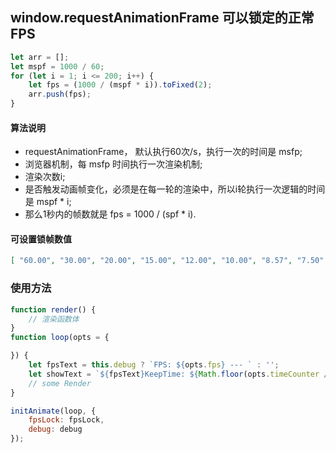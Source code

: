 ## window.requestAnimationFrame 可以锁定的正常FPS

```js
let arr = [];
let mspf = 1000 / 60;
for (let i = 1; i <= 200; i++) {
    let fps = (1000 / (mspf * i)).toFixed(2);
    arr.push(fps);
}
```
#### 算法说明
- requestAnimationFrame， 默认执行60次/s，执行一次的时间是 msfp;
- 浏览器机制，每 msfp 时间执行一次渲染机制;
- 渲染次数i;
- 是否触发动画帧变化，必须是在每一轮的渲染中，所以i轮执行一次逻辑的时间是 mspf * i;
- 那么1秒内的帧数就是 fps = 1000 / (spf * i).

#### 可设置锁帧数值
```json
[ "60.00", "30.00", "20.00", "15.00", "12.00", "10.00", "8.57", "7.50", "6.67", "6.00", "5.45", "5.00", "4.62", "4.29", "4.00", "3.75", "3.53", "3.33", "3.16", "3.00", "2.86", "2.73", "2.61", "2.50", "2.40", "2.31", "2.22", "2.14", "2.07", "2.00", "1.94", "1.87", "1.82", "1.76", "1.71", "1.67", "1.62", "1.58", "1.54", "1.50", "1.46", "1.43", "1.40", "1.36", "1.33", "1.30", "1.28", "1.25", "1.22", "1.20", "1.18", "1.15", "1.13", "1.11", "1.09", "1.07", "1.05", "1.03", "1.02", "1.00" ]
```

### 使用方法

```js
function render() {
    // 渲染函数体
}
function loop(opts = {

}) {
    let fpsText = this.debug ? `FPS: ${opts.fps} --- ` : '';
    let showText = `${fpsText}KeepTime: ${Math.floor(opts.timeCounter / 1000)} s`;
    // some Render
}

initAnimate(loop, {
    fpsLock: fpsLock,
    debug: debug
});
```
